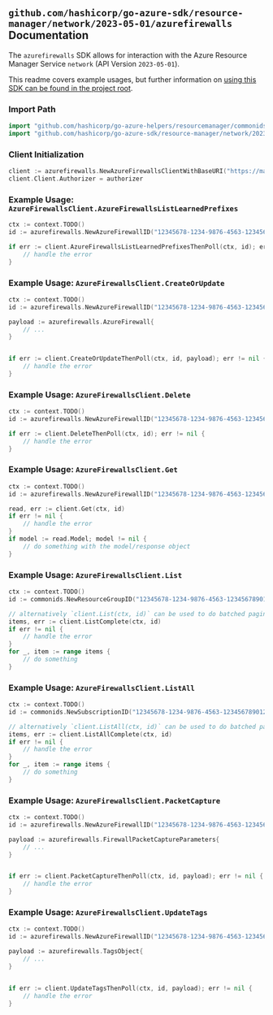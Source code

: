 
## `github.com/hashicorp/go-azure-sdk/resource-manager/network/2023-05-01/azurefirewalls` Documentation

The `azurefirewalls` SDK allows for interaction with the Azure Resource Manager Service `network` (API Version `2023-05-01`).

This readme covers example usages, but further information on [using this SDK can be found in the project root](https://github.com/hashicorp/go-azure-sdk/tree/main/docs).

### Import Path

```go
import "github.com/hashicorp/go-azure-helpers/resourcemanager/commonids"
import "github.com/hashicorp/go-azure-sdk/resource-manager/network/2023-05-01/azurefirewalls"
```


### Client Initialization

```go
client := azurefirewalls.NewAzureFirewallsClientWithBaseURI("https://management.azure.com")
client.Client.Authorizer = authorizer
```


### Example Usage: `AzureFirewallsClient.AzureFirewallsListLearnedPrefixes`

```go
ctx := context.TODO()
id := azurefirewalls.NewAzureFirewallID("12345678-1234-9876-4563-123456789012", "example-resource-group", "azureFirewallValue")

if err := client.AzureFirewallsListLearnedPrefixesThenPoll(ctx, id); err != nil {
	// handle the error
}
```


### Example Usage: `AzureFirewallsClient.CreateOrUpdate`

```go
ctx := context.TODO()
id := azurefirewalls.NewAzureFirewallID("12345678-1234-9876-4563-123456789012", "example-resource-group", "azureFirewallValue")

payload := azurefirewalls.AzureFirewall{
	// ...
}


if err := client.CreateOrUpdateThenPoll(ctx, id, payload); err != nil {
	// handle the error
}
```


### Example Usage: `AzureFirewallsClient.Delete`

```go
ctx := context.TODO()
id := azurefirewalls.NewAzureFirewallID("12345678-1234-9876-4563-123456789012", "example-resource-group", "azureFirewallValue")

if err := client.DeleteThenPoll(ctx, id); err != nil {
	// handle the error
}
```


### Example Usage: `AzureFirewallsClient.Get`

```go
ctx := context.TODO()
id := azurefirewalls.NewAzureFirewallID("12345678-1234-9876-4563-123456789012", "example-resource-group", "azureFirewallValue")

read, err := client.Get(ctx, id)
if err != nil {
	// handle the error
}
if model := read.Model; model != nil {
	// do something with the model/response object
}
```


### Example Usage: `AzureFirewallsClient.List`

```go
ctx := context.TODO()
id := commonids.NewResourceGroupID("12345678-1234-9876-4563-123456789012", "example-resource-group")

// alternatively `client.List(ctx, id)` can be used to do batched pagination
items, err := client.ListComplete(ctx, id)
if err != nil {
	// handle the error
}
for _, item := range items {
	// do something
}
```


### Example Usage: `AzureFirewallsClient.ListAll`

```go
ctx := context.TODO()
id := commonids.NewSubscriptionID("12345678-1234-9876-4563-123456789012")

// alternatively `client.ListAll(ctx, id)` can be used to do batched pagination
items, err := client.ListAllComplete(ctx, id)
if err != nil {
	// handle the error
}
for _, item := range items {
	// do something
}
```


### Example Usage: `AzureFirewallsClient.PacketCapture`

```go
ctx := context.TODO()
id := azurefirewalls.NewAzureFirewallID("12345678-1234-9876-4563-123456789012", "example-resource-group", "azureFirewallValue")

payload := azurefirewalls.FirewallPacketCaptureParameters{
	// ...
}


if err := client.PacketCaptureThenPoll(ctx, id, payload); err != nil {
	// handle the error
}
```


### Example Usage: `AzureFirewallsClient.UpdateTags`

```go
ctx := context.TODO()
id := azurefirewalls.NewAzureFirewallID("12345678-1234-9876-4563-123456789012", "example-resource-group", "azureFirewallValue")

payload := azurefirewalls.TagsObject{
	// ...
}


if err := client.UpdateTagsThenPoll(ctx, id, payload); err != nil {
	// handle the error
}
```
